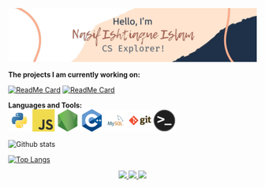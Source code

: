 <!-- Header -->
<img alt="Hello, I'm Nasif. " src="https://raw.githubusercontent.com/oii-nasif/oii-nasif/master/images/header.jpg">

<!-- Current Projects -->
**The projects I am currently working on:**

[![ReadMe Card](https://github-readme-stats.vercel.app/api/pin/?username=oii-nasif&repo=Git-and-Github-for-Developers)](https://github.com/oii-nasif/Git-and-Github-for-Developers)
[![ReadMe Card](https://github-readme-stats.vercel.app/api/pin/?username=oii-nasif&repo=Pattern-Recognition)](https://github.com/oii-nasif/Pattern-Recognition)
<br />


<!-- Language and Tools -->
**Languages and Tools:**  
<code><img height="45" src="https://raw.githubusercontent.com/github/explore/80688e429a7d4ef2fca1e82350fe8e3517d3494d/topics/python/python.png"></code>
<code><img height="45" src="https://raw.githubusercontent.com/github/explore/80688e429a7d4ef2fca1e82350fe8e3517d3494d/topics/javascript/javascript.png"></code>
<code><img height="45" src="https://raw.githubusercontent.com/github/explore/80688e429a7d4ef2fca1e82350fe8e3517d3494d/topics/nodejs/nodejs.png"></code>
<code><img height="45" src="https://raw.githubusercontent.com/github/explore/80688e429a7d4ef2fca1e82350fe8e3517d3494d/topics/cpp/cpp.png"></code>
<code><img height="45" src="https://raw.githubusercontent.com/github/explore/80688e429a7d4ef2fca1e82350fe8e3517d3494d/topics/mysql/mysql.png"></code>
<code><img height="45" src="https://raw.githubusercontent.com/github/explore/80688e429a7d4ef2fca1e82350fe8e3517d3494d/topics/git/git.png"></code>
<code><img height="45" src="https://raw.githubusercontent.com/github/explore/80688e429a7d4ef2fca1e82350fe8e3517d3494d/topics/terminal/terminal.png"></code>



<!-- Github Stats -->
![Github stats](https://github-readme-stats.vercel.app/api?username=oii-nasif&show_icons=true&hide_border=true)



<!-- Top Language -->
[![Top Langs](https://github-readme-stats.vercel.app/api/top-langs/?username=oii-nasif)](https://github.com/oii-nasif/github-readme-stats)



<!-- Contact Me -->
<div align='center'>
  <a href="https://bd.linkedin.com/in/oii-nasif">
    <img src="https://img.icons8.com/color/24/000000/linkedin.png"/>
  </a>
  <a href="https://twitter.com/oii_nasif">
    <img src="https://img.icons8.com/fluent/24/000000/twitter.png"/>
  </a>
  <a href="mailto:nasif.ishtiaque.islam@gmail.com">
    <img src="https://img.icons8.com/color/24/000000/gmail.png"/>
  </a>
</div>


<!-- Visitor Count 
![visitors](https://visitor-badge.laobi.icu/badge?page_id=oii-nasif.oii-nasif)
[![HitCount](http://hits.dwyl.com/oii-nasif/oii-nasif.svg)](http://hits.dwyl.com/oii-nasif/oii-nasif)
 -->